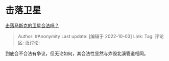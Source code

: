 # 击落卫星
[击落马斯克的卫星合法吗？](https://www.zhihu.com/question/530087022/answer/2699189469)

> Author: #Anonymity
> Last update: [编辑于 2022-10-03]
> Link:
> Tag:
> 评论区:
> 泛讨论:

到底合不合法有争议，但无论如何，其合法性显然与炸毁北溪管道相同。
